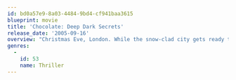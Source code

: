 ```yaml
---
id: bd0a57e9-8a03-4484-9bd4-cf941baa3615
blueprint: movie
title: 'Chocolate: Deep Dark Secrets'
release_date: '2005-09-16'
overview: "Christmas Eve, London. While the snow-clad city gets ready to celebrate the festival of peace and joy, a series of bizarre incidents shatter the Christmas calm. A couple of luckless Indians find themselves hauled by the London police and made scapegoats. Or are they?Chocolate unfolds a web of sinister plots, slowly unearthing true and mystifying personalities of seven individuals. Seven high-strung, distinctive people who've chosen to remain in the foreign land hoping to make or break their lives."
genres:
  -
    id: 53
    name: Thriller
---
```

